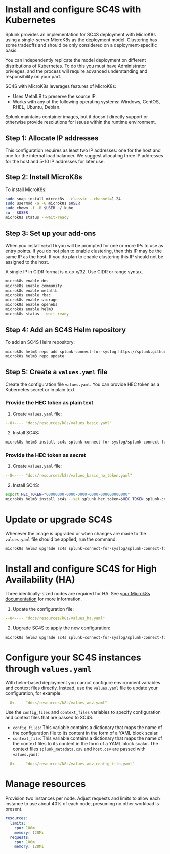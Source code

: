 
# Install and configure SC4S with Kubernetes
Splunk provides an implementation for SC4S deployment with MicroK8s using a single-server MicroK8s as the deployment model. Clustering has some tradeoffs and should be only considered on a deployment-specific basis.

You can independently replicate the model deployment on different distributions of Kubernetes. To do this you must have Administrator privleges, and the process will require advanced understanding and responsibility on your part.

SC4S with MicroK8s leverages features of MicroK8s:
* Uses MetalLB to preserve the source IP.
* Works with any of the following operating systems: Windows, CentOS, RHEL, Ubuntu, Debian.

Splunk maintains container images, but it doesn't directly support or otherwise provide resolutions for issues within the runtime environment.

## Step 1: Allocate IP addresses
This configuration requires as least two IP addresses: one for the host and one for the internal load balancer. We suggest allocating three IP addresses for the host and 5-10 IP addresses for later use.

## Step 2: Install MicroK8s
To install MicroK8s:
```bash
sudo snap install microk8s --classic --channel=1.24
sudo usermod -a -G microk8s $USER
sudo chown -f -R $USER ~/.kube
su - $USER
microk8s status --wait-ready
```

## Step 3: Set up your add-ons
When you install `metallb` you will be prompted for one or more IPs to use as entry points. If you do not plan to enable clustering, then this IP may be the same IP as the host. If you do plan to enable clustering this IP should not be assigned to the host.

A single IP in CIDR format is x.x.x.x/32. Use CIDR or range syntax.

```bash
microk8s enable dns 
microk8s enable community
microk8s enable metallb 
microk8s enable rbac 
microk8s enable storage 
microk8s enable openebs 
microk8s enable helm3
microk8s status --wait-ready
```

## Step 4: Add an SC4S Helm repository
To add an SC4S Helm repository:

```bash
microk8s helm3 repo add splunk-connect-for-syslog https://splunk.github.io/splunk-connect-for-syslog
microk8s helm3 repo update
```

## Step 5: Create a `values.yaml` file
Create the configuration file `values.yaml`. You can provide HEC token as a Kubernetes secret or in plain text. 

### Provide the HEC token as plain text
1. Create `values.yaml` file:

```yaml
--8<---- "docs/resources/k8s/values_basic.yaml"
```

2. Install SC4S:
```bash
microk8s helm3 install sc4s splunk-connect-for-syslog/splunk-connect-for-syslog -f values.yaml
```

### Provide the HEC token as secret
1. Create `values.yaml` file:

```yaml
--8<---- "docs/resources/k8s/values_basic_no_token.yaml"
```

2. Install SC4S:
```bash
export HEC_TOKEN="00000000-0000-0000-0000-000000000000"
microk8s helm3 install sc4s --set splunk.hec_token=$HEC_TOKEN splunk-connect-for-syslog/splunk-connect-for-syslog -f values.yaml
```

# Update or upgrade SC4S 
Whenever the image is upgraded or when changes are made to the `values.yaml` file should be applied, run the command:

```bash
microk8s helm3 upgrade sc4s splunk-connect-for-syslog/splunk-connect-for-syslog -f values.yaml
```

# Install and configure SC4S for High Availability (HA)

Three identically-sized nodes are required for HA. See [your Microk8s documentation](https://microk8s.io) for more information.

1. Update the configuration file:
```yaml
--8<---- "docs/resources/k8s/values_ha.yaml"
```

2. Upgrade SC4S to apply the new configuration:
```bash
microk8s helm3 upgrade sc4s splunk-connect-for-syslog/splunk-connect-for-syslog -f values.yaml
```

# Configure your SC4S instances through `values.yaml`

With helm-based deployment you cannot configure environment variables and 
context files directly. Instead, use the `values.yaml` file to update your configuration, for example:

```yaml
--8<---- "docs/resources/k8s/values_adv.yaml"

```

Use the `config_files` and `context_files` variables to specify configuration and context files that are passed to SC4S.

- `config_files`: This variable contains a dictionary that maps the name of the configuration file to its content in the form of a YAML block scalar.
- `context_file`: This variable contains a dictionary that maps the name of the context files to its content in the form of a YAML block scalar. The context files `splunk_metadata.csv` and `host.csv` are passed with `values.yaml`:
```yaml
--8<---- "docs/resources/k8s/values_adv_config_file.yaml"
```

# Manage resources

Provision two instances per node. Adjust requests and limits to allow each instance to use about 40% of each node, presuming no other workload is present.

```yaml
resources:
  limits:
    cpu: 100m
    memory: 128Mi
  requests:
    cpu: 100m
    memory: 128Mi
```
